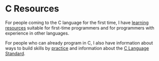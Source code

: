 # C Resources

For people coming to the C language for the first time, I have
[learning resources](learning/index.md) suitable for first-time
programmers and for programmers with experience in other languages.

For people who can already program in C, I also have information about
ways to build skills by [practice](practice.md) and information about
the [C Language Standard](standard.md).
